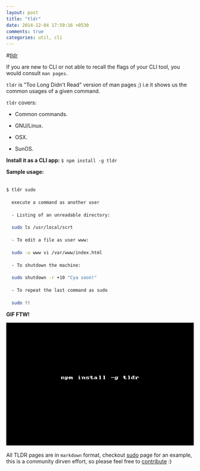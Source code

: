 ```yaml
---
layout: post
title: "tldr"
date: 2014-12-04 17:59:16 +0530
comments: true
categories: util, cli 
---
```


#[tldr](https://github.com/tldr-pages/tldr)

If you are new to CLI or not able to recall the flags of your CLI tool, you would consult `man pages`. 

`tldr` is "Too Long Didn't Read" version of man pages ;) i.e it shows us the common usages of a given command.

`tldr` covers:

* Common commands.

* GNU/Linux.

* OSX.

* SunOS. 


__Install it as a CLI app:__ ```$ npm install -g tldr```

__Sample usage:__

```sh

$ tldr sudo

  execute a command as another user

  - Listing of an unreadable directory:

  sudo ls /usr/local/scrt

  - To edit a file as user www:

  sudo -u www vi /var/www/index.html

  - To shutdown the machine:

  sudo shutdown -r +10 "Cya soon!"

  - To repeat the last command as sudo

  sudo !!

```

__GIF FTW!__

![tldr](/images/tldr/tldr.gif)


All TLDR pages are in `markdown` format, checkout [sudo](https://github.com/tldr-pages/tldr/blob/master/pages/common/sudo.md) page for an example, this is a community dirven effort, so please feel free to [contribute](https://github.com/tldr-pages/tldr/blob/master/CONTRIBUTING.md) :)